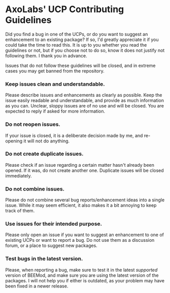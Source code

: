 # AxoLabs' UCP Contributing Guidelines
Did you find a bug in one of the UCPs, or do you want to suggest an enhancement to an existing package? If so, I'd greatly appreciate it if you could take the time to read this. It is up to you whether you read the guidelines or not, but if you choose not to do so, know it does not justify not following them. I thank you in advance.

Issues that do not follow these guidelines will be closed, and in extreme cases you may get banned from the repository.

### Keep issues clean and understandable.
Please describe issues and enhancements as clearly as possible. Keep the issue easily readable and understandable, and provide as much information as you can. Unclear, sloppy issues are of no use and will be closed.
You are expected to reply if asked for more information. 

### Do not reopen issues.
If your issue is closed, it is a deliberate decision made by me, and re-opening it will not do anything. 

### Do not create duplicate issues.
Please check if an issue regarding a certain matter hasn't already been opened. If it was, do not create another one. Duplicate issues will be closed immediately.

### Do not combine issues.
Please do not combine several bug reports/enhancement ideas into a single issue. While it may seem efficient, it also makes it a bit annoying to keep track of them.

### Use issues for their intended purpose.
Please only open an issue if you want to suggest an enhancement to one of existing UCPs or want to report a bug. Do not use them as a discussion forum, or a place to suggest new packages.

### Test bugs in the latest version.
Please, when reporting a bug, make sure to test it in the latest *supported* version of BEEMod, and make sure you are using the latest version of the packages. I will not help you if either is outdated, as your problem may have been fixed in a newer release.
